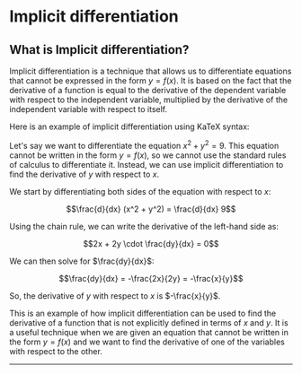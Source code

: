 # Implicit differentiation

## What is Implicit differentiation?

Implicit differentiation is a technique that allows us to differentiate equations that cannot be expressed in the form $y = f(x)$. It is based on the fact that the derivative of a function is equal to the derivative of the dependent variable with respect to the independent variable, multiplied by the derivative of the independent variable with respect to itself.

Here is an example of implicit differentiation using KaTeX syntax:

Let's say we want to differentiate the equation $x^2 + y^2 = 9$. This equation cannot be written in the form $y = f(x)$, so we cannot use the standard rules of calculus to differentiate it. Instead, we can use implicit differentiation to find the derivative of $y$ with respect to $x$.

We start by differentiating both sides of the equation with respect to $x$:

$$\frac{d}{dx} (x^2 + y^2) = \frac{d}{dx} 9$$

Using the chain rule, we can write the derivative of the left-hand side as:

$$2x + 2y \cdot \frac{dy}{dx} = 0$$

We can then solve for $\frac{dy}{dx}$:

$$\frac{dy}{dx} = -\frac{2x}{2y} = -\frac{x}{y}$$

So, the derivative of $y$ with respect to $x$ is $-\frac{x}{y}$.

This is an example of how implicit differentiation can be used to find the derivative of a function that is not explicitly defined in terms of $x$ and $y$. It is a useful technique when we are given an equation that cannot be written in the form $y = f(x)$ and we want to find the derivative of one of the variables with respect to the other.

---